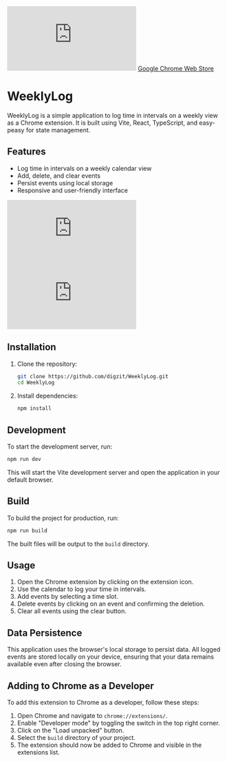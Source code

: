 ![Image Description](https://fv5-3.files.fm/thumb_show.php?i=aneh8va2j3&view&v=1&PHPSESSID=e19abe5e86a2e0c5247157f94f6d1d8dbbaa3f4a)
[Google Chrome Web Store](https://chromewebstore.google.com/detail/weeklylog/imlaadjooelbmgmlbfdhnfbkhooeokkn?authuser=0&hl=fr)

# WeeklyLog

WeeklyLog is a simple application to log time in intervals on a weekly view as a Chrome extension. It is built using Vite, React, TypeScript, and easy-peasy for state management.

## Features

- Log time in intervals on a weekly calendar view
- Add, delete, and clear events
- Persist events using local storage
- Responsive and user-friendly interface

![Image Description](https://fv5-3.files.fm/thumb_show.php?i=3zz35tbmt4&view&v=1&PHPSESSID=e19abe5e86a2e0c5247157f94f6d1d8dbbaa3f4a)
![Image Description](https://fv5-3.files.fm/thumb_show.php?i=tqydvvgutm&view&v=1&PHPSESSID=e19abe5e86a2e0c5247157f94f6d1d8dbbaa3f4a)

## Installation

1. Clone the repository:

   ```sh
   git clone https://github.com/digzit/WeeklyLog.git
   cd WeeklyLog
   ```

2. Install dependencies:

   ```sh
   npm install
   ```

## Development

To start the development server, run:

```sh
npm run dev
```

This will start the Vite development server and open the application in your default browser.

## Build

To build the project for production, run:

```sh
npm run build
```

The built files will be output to the `build` directory.

## Usage

1. Open the Chrome extension by clicking on the extension icon.
2. Use the calendar to log your time in intervals.
3. Add events by selecting a time slot.
4. Delete events by clicking on an event and confirming the deletion.
5. Clear all events using the clear button.

## Data Persistence

This application uses the browser's local storage to persist data. All logged events are stored locally on your device, ensuring that your data remains available even after closing the browser.

## Adding to Chrome as a Developer

To add this extension to Chrome as a developer, follow these steps:

1. Open Chrome and navigate to `chrome://extensions/`.
2. Enable "Developer mode" by toggling the switch in the top right corner.
3. Click on the "Load unpacked" button.
4. Select the `build` directory of your project.
5. The extension should now be added to Chrome and visible in the extensions list.
